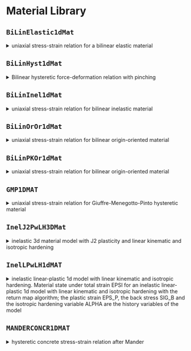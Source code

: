 # Material Library
## `BiLinElastic1dMat`
<details>
<summary>uniaxial stress-strain relation for a bilinear elastic material</summary>

**Parameters**
<ul>
<li> `E`: initial modulus</li>
<li> `fy`: yield strength</li>
<li> `Eh`: post-yield modulus</li>
</ul>

**State**
<ul>
<li> `eps`: total strain (tensor for 2d or 3d)</li>
<li> `Deps`: strain increments from last convergence</li>
<li> `DDeps`: strain increments from last iteration</li>
<li> `epsdot`: strain rate (tensor for 2d or 3d)</li>
<li> `km`: material stiffness matrix; returned under ACTION = 'stif'</li>
<li> `sig`: stress (tensor for 2d or 3d); returned under ACTION = 'stif' or 'forc'</li>
<li> `Past`: material history variables at last converged state</li>
<li> `Pres`: current values of material history variables</li>
</ul>
</details>

## `BiLinHyst1dMat`
<details>
<summary>Bilinear hysteretic force-deformation relation with pinching</summary>

**Parameters**
<ul>
<li> `sig1p`: positive stress at first transition</li>
<li> `eps1p`: positive strain at first transition</li>
<li> `sig2p`: ultimate positive stress</li>
<li> `eps2p`: ultimate positive strain</li>
<li> `sig1n`: negative stress at first transition</li>
<li> `eps1n`: negative strain at first transition</li>
<li> `sig2n`: ultimate negative stress</li>
<li> `eps2n`: ultimate negative strain</li>
<li> `pnchx(+ve ; -ve)`: x-pinching parameters under +ve and -ve deformation</li>
<li> `pnchy(+ve ; -ve)`: y-pinching parameters under +ve and -ve deformation</li>
</ul>

**State**
<ul>
<li> `eps`: total strain (tensor for 2d or 3d)</li>
<li> `Deps`: strain increments from last convergence</li>
<li> `DDeps`: strain increments from last iteration</li>
<li> `epsdot`: strain rate (tensor for 2d or 3d)</li>
<li> `km`: material tangent modulus; returned under ACTION = 'stif'</li>
<li> `sig`: stress (tensor for 2d or 3d); returned under ACTION = 'stif' or 'forc'</li>
<li> `Past`: material history variables at last converged state</li>
<li> `Pres`: current values of material history variables</li>
</ul>
</details>

## `BiLinInel1dMat`
<details>
<summary>uniaxial stress-strain relation for bilinear inelastic material</summary>

**Parameters**
<ul>
<li> `E`: initial modulus</li>
<li> `fy`: yield strength</li>
<li> `Eh`: post-yield modulus</li>
</ul>

**State**
<ul>
<li> `eps`: total strain (tensor for 2d or 3d)</li>
<li> `Deps`: strain increments from last convergence</li>
<li> `DDeps`: strain increments from last iteration</li>
<li> `epsdot`: strain rate (tensor for 2d or 3d)</li>
<li> `km`: material stiffness matrix; returned under ACTION = 'stif'</li>
<li> `sig`: stress (tensor for 2d or 3d); returned under ACTION = 'stif' or 'forc'</li>
<li> `Past`: material history variables at last converged state</li>
<li> `Pres`: current values of material history variables</li>
</ul>
</details>

## `BiLinOrOr1dMat`
<details>
<summary>uniaxial stress-strain relation for bilinear origin-oriented material</summary>

**Parameters**
<ul>
<li> `E`: initial modulus</li>
<li> `fy`: yield strength</li>
<li> `Eh`: post-yield modulus</li>
</ul>

**State**
<ul>
<li> `eps`: total strain (tensor for 2d or 3d)</li>
<li> `Deps`: strain increments from last convergence</li>
<li> `DDeps`: strain increments from last iteration</li>
<li> `epsdot`: strain rate (tensor for 2d or 3d)</li>
<li> `km`: material stiffness matrix; returned under ACTION = 'stif'</li>
<li> `sig`: stress (tensor for 2d or 3d); returned under ACTION = 'stif' or 'forc'</li>
<li> `Past`: material history variables at last converged state</li>
<li> `Pres`: current values of material history variables</li>
</ul>
</details>

## `BiLinPKOr1dMat`
<details>
<summary>uniaxial stress-strain relation for bilinear origin-oriented material</summary>

**Parameters**
<ul>
<li> `E`: initial modulus</li>
<li> `fy`: yield strength</li>
<li> `Eh`: post-yield modulus</li>
</ul>

**State**
<ul>
<li> `eps`: total strain (tensor for 2d or 3d)</li>
<li> `Deps`: strain increments from last convergence</li>
<li> `DDeps`: strain increments from last iteration</li>
<li> `epsdot`: strain rate (tensor for 2d or 3d)</li>
<li> `km`: material stiffness matrix; returned under ACTION = 'stif'</li>
<li> `sig`: stress (tensor for 2d or 3d); returned under ACTION = 'stif' or 'forc'</li>
<li> `Past`: material history variables at last converged state</li>
<li> `Pres`: current values of material history variables</li>
</ul>
</details>

## `GMP1DMAT`
<details>
<summary>uniaxial stress-strain relation for Giuffre-Menegotto-Pinto hysteretic material</summary>

**Parameters**
<ul>

**State**
<ul>
</details>

## `InelJ2PwLH3DMat`
<details>
<summary>inelastic 3d material model with J2 plasticity and linear kinematic and isotropic hardening</summary>

**Parameters**
<ul>

**State**
<ul>
</details>

## `InelLPwLH1dMAT`
<details>
<summary>inelastic linear-plastic 1d model with linear kinematic and isotropic hardening. Material state under total strain EPSI for an inelastic linear-plastic 1d model with linear kinematic and isotropic hardening with the return map algorithm; the plastic strain EPS_P, the back stress SIG_B and the isotropic hardening variable ALPHA are the history variables of the model</summary>

**Parameters**
<ul>
<li> `E`: initial modulus</li>
<li> `fy`: yield strength</li>
<li> `Hi`: isotropic plastic   modulus</li>
<li> `Hk`: kinematic hardening modulus</li>
</ul>

**State**
<ul>
<li> `eps`: total strain</li>
<li> `Deps`: strain increments from last convergence</li>
<li> `DDeps`: strain increments from last iteration</li>
<li> `epsdot`: strain rate</li>
<li> `km`: material stiffness matrix; returned under ACTION = 'stif'</li>
<li> `sig`: stress; returned under ACTION = 'stif' or 'forc'</li>
<li> `Past`: material history variables at last converged state</li>
<li> `Pres`: current values of material history variables</li>
</ul>
</details>

## `MANDERCONCR1DMAT`
<details>
<summary>hysteretic concrete stress-strain relation after Mander</summary>

**Parameters**
<ul>
<li> `fc`: compressive strength for unconfined concrete</li>
<li> `epc0`: strain at compressive strength for unconfined concrete</li>
<li> `Ec`: initial modulus for unconfined concrete</li>
<li> `Kfc`: ratio of confined to unconfined concrete strength</li>
</ul>

**State**
<ul>
<li> `eps`: total strain (tensor for 2d or 3d)</li>
<li> `Deps`: strain increments from last convergence</li>
<li> `DDeps`: strain increments from last iteration</li>
<li> `epsdot`: strain rate (tensor for 2d or 3d)</li>
<li> `km`: material tangent modulus; returned under ACTION = 'stif'</li>
<li> `sig`: stress (tensor for 2d or 3d); returned under ACTION = 'stif' or 'forc'</li>
<li> `Past`: material history variables at last converged state</li>
<li> `Pres`: current values of material history variables</li>
</ul>
</details>

